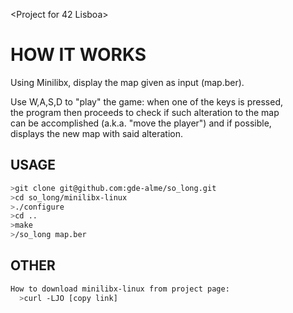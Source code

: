 <Project for 42 Lisboa>  

# HOW IT WORKS  

Using Minilibx, display the map given as input (map.ber).  

Use W,A,S,D to "play" the game: when one of the keys is pressed,  
the program then proceeds to check if such alteration to the map  
can be accomplished (a.k.a. "move the player") and if possible,  
displays the new map with said alteration.  

## USAGE

```bash   
>git clone git@github.com:gde-alme/so_long.git  
>cd so_long/minilibx-linux  
>./configure  
>cd ..  
>make  
>/so_long map.ber  
```
## OTHER  
  
```bash
How to download minilibx-linux from project page:
  >curl -LJO [copy link]
```
